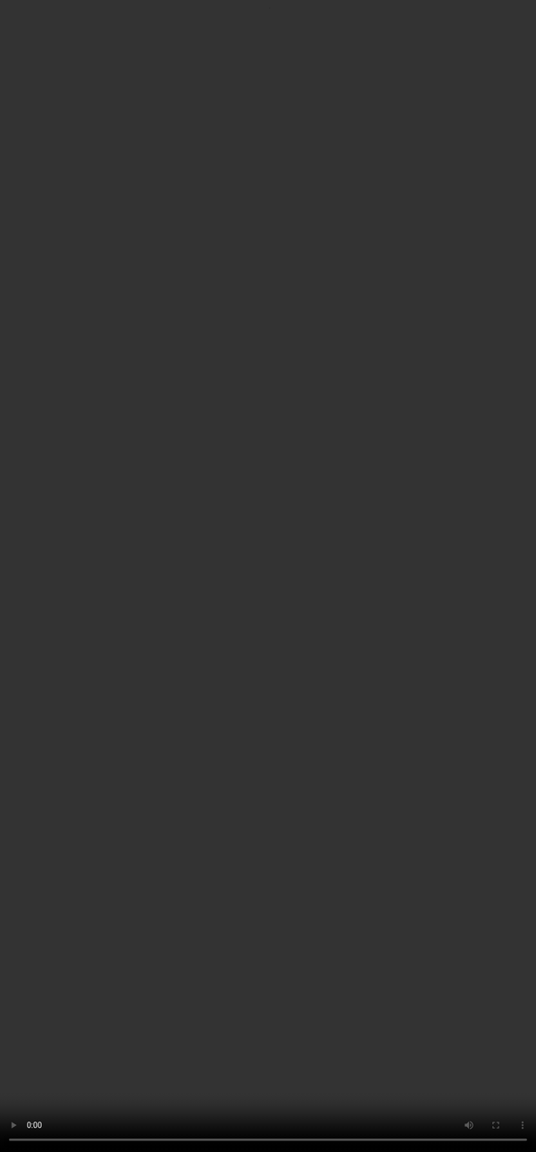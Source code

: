 # Evidencing the right way

<video src="${PRIVATE_VIDEO_RAG_4}" frameborder="0" allowfullscreen style="position: absolute; top: 0; left: 0; width: 100%; height: 100%; border: none; object-fit: cover;" controls="" controlslist="nodownload nofullscreen" style="width: 100%" />

Evidencing is the cornerstone of effective information retrieval. This is how you train the model to justify its accuracy. It serves as a guide, enabling the model to pinpoint the exact source and context of the information it uses. To ensure seamless and accurate retrieval, every evidence should include the following key elements.

| Element                                  | Description                                                    | Why do you need to state it?                                                                                                                                                      |
| ---------------------------------------- | -------------------------------------------------------------- | --------------------------------------------------------------------------------------------------------------------------------------------------------------------------------- |
| Document URL (Publicly Accessible)       | The link to the document that is being used as the data source | Provides the exact location of the document, allowing the model or user to trace the source.                                                                                      |
| Page Number                              | The relevant page where the answers are                        | Directs the retrieval process to the specific section of the document where the information is located.                                                                           |
| Evidence Text                            | Paragraph, table, or image that contains the answer            | Helps narrow the scope of retrieval to the relevant thematic area within the document.                                                                                            |
| Span                                     | Relevant words/numbers/sentences that are the answers          | Ensures the model has precise and contextual input, reducing the likelihood of errors.                                                                                            |
| Span Rating (0-3 rating explained below) | Rate the span based on how well it answers the query           | Helps evaluate how well the selected span supports the answer.                                                                                                                    |
| Span Type                                | The type of evidence you are using                             | Helps the model understand the format and structure of the retrieved evidence. This distinction allows the model to interpret, process, and present information more effectively. |

:::caution
**Span Rating Criteria:**

1- The Span doesn’t answer the query but can be a keyword for the query

2- The Span is answering the query but not the complete answer

3- The Span contains the complete answer

0- If you don’t have a span (Hypothetical case)
:::

***

## Example:

:::info
**Evidence\_1**

**Document URL:** [https://www.unicef.org/media/157491/file/UNICEF%20Annual%20report%202023%20EN.pdf](https://www.unicef.org/media/157491/file/UNICEF%20Annual%20report%202023%20EN.pdf)

**Page number:** 12

**Evidence Text:** The Learning Passport, an innovative mobile learning platform, was launched in 7 countries, reaching a total of 38, with over 6 million registered users and an offline solution for schools with limited to no connectivity.

**Span:** The Learning Passport

**Span Rating:** 2

**Span Type:** Text





**Evidence\_2**

**Document URL:** [https://www.unicef.org/media/157491/file/UNICEF%20Annual%20report%202023%20EN.pdf](https://www.unicef.org/media/157491/file/UNICEF%20Annual%20report%202023%20EN.pdf)

**Page number:** 13

**Evidence Text:** UNICEF launched the Five Million Futures action and advocacy framework to mobilize support for over 50 countries to scale up evidence-based interventions around early learning, parenting support, and the transition to primary education. UNICEF also supported systems strengthening approaches, including alternative learning pathways to prepare adolescents for re-enrollment or work, strengthening curricula to integrate a full range of skills, and supporting school-to-work transition and community-based skills development programmes.

**Span:** Five Million Futures

**Span Rating:** 2

**Span Type:** Text





**Evidence\_3**

**Document URL:** [https://www.unicef.org/media/157491/file/UNICEF%20Annual%20report%202023%20EN.pdf](https://www.unicef.org/media/157491/file/UNICEF%20Annual%20report%202023%20EN.pdf)

**Page number:** 29

**Evidence Text:** UNICEF strengthened foundational learning systems in 16 countries; digital learning systems in six countries through the Airtel partnership; and accelerated girls’ education results and gender-responsive education sector plans in seven countries. UNICEF also supported disability inclusive national education strategies in nine countries.

**Span:** strengthened foundational learning systems

**Span Rating:** 2

**Span Type:** Text
:::